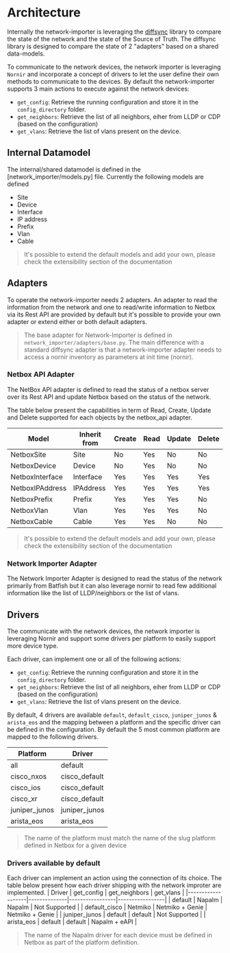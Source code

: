 
# Architecture

Internally the network-importer is leveraging the [diffsync](https://github.com/networktocode/diffsync) library to compare the state of the network and the state of the Source of Truth. The diffsync library is designed to compare the state of 2 "adapters" based on a shared data-models.

To communicate to the network devices, the network importer is leveraging `Nornir` and incorporate a concept of drivers to let the user define their own methods to communicate to the devices.
By default the network-importer supports 3 main actions to execute against the network devices:
- `get_config`: Retrieve the running configuration and store it in the `config_directory` folder.
- `get_neighbors`: Retrieve the list of all neighbors, eiher from LLDP or CDP (based on the configuration)
- `get_vlans`: Retrieve the list of vlans present on the device.

## Internal Datamodel

The internal/shared datamodel is defined in the [network_importer/models.py] file. Currently the following models are defined
- Site
- Device 
- Interface 
- IP address
- Prefix
- Vlan
- Cable

> It's possible to extend the default models and add your own, please check the extensibility section of the documentation

## Adapters

To operate the network-importer needs 2 adapters. An adapter to read the information from the network and one to read/write information to Netbox via its Rest API are provided by default but it's possible to provide your own adapter or extend either or both default adapters.

> The base adapter for Network-Importer is defined in `network_importer/adapters/base.py`. The main difference with a standard diffsync adapter is that a network-importer adapter needs to access a nornir inventory as parameters at init time (nornir).

### Netbox API Adapter

The NetBox API adapter is defined to read the status of a netbox server over its Rest API and update Netbox based on the status of the network.

The table below present the capabilities in term of Read, Create, Update and Delete supported for each objects by the netbox_api adapter.

| Model            | Inherit from | Create | Read   | Update | Delete |
|------------------|--------------|--------|--------|--------|--------|
| NetboxSite       | Site         | No     | Yes    | No     | No     | 
| NetboxDevice     | Device       | No     | Yes    | No     | No     | 
| NetboxInterface  | Interface    | Yes    | Yes    | Yes    | Yes    | 
| NetboxIPAddress  | IPAddress    | Yes    | Yes    | Yes    | Yes    | 
| NetboxPrefix     | Prefix       | Yes    | Yes    | Yes    | No     | 
| NetboxVlan       | Vlan         | Yes    | Yes    | Yes    | No     | 
| NetboxCable      | Cable        | Yes    | Yes    | No     | No     | 

> It's possible to extend the default models and add your own, please check the extensibility section of the documentation

### Network Importer Adapter

The Network Importer Adapter is designed to read the status of the network primarily from Batfish but it can also leverage nornir to read few additional information like the list of LLDP/neighbors or the list of vlans.

## Drivers

The communicate with the network devices, the network importer is leveraging Nornir and support some drivers per platform to easily support more device type.

Each driver, can implement one or all of the following actions: 
- `get_config`: Retrieve the running configuration and store it in the `config_directory` folder.
- `get_neighbors`: Retrieve the list of all neighbors, eiher from LLDP or CDP (based on the configuration)
- `get_vlans`: Retrieve the list of vlans present on the device.

By default, 4 drivers are available `default`, `default_cisco`, `juniper_junos` & `arista_eos` and the mapping between a platform and the specific driver can be defined in the configuration. By default the 5 most common platform are mapped to the following drivers.

| Platform        | Driver         | 
|-----------------|----------------|
| all             | default        | 
| cisco_nxos      | cisco_default  |
| cisco_ios       | cisco_default  |
| cisco_xr        | cisco_default  |
| juniper_junos   | juniper_junos  |
| arista_eos      | arista_eos     |

> The name of the platform must match the name of the slug platform defined in Netbox for a given device

### Drivers available by default

Each driver can implement an action using the connection of its choice. The table below present how each driver shipping with the network improter are implemented.
| Driver            | get_config   | get_neighbors   | get_vlans       |
|-------------------|--------------|-----------------|-----------------|
| default           | Napalm       | Napalm          | Not Supported   | 
| default_cisco     | Netmiko      | Netmiko + Genie | Netmiko + Genie | 
| juniper_junos     | default      | default         | Not Supported   | 
| arista_eos        | default      | default         | Napalm + eAPI   |

> The name of the Napalm driver for each device must be defined in Netbox as part of the platform definition.